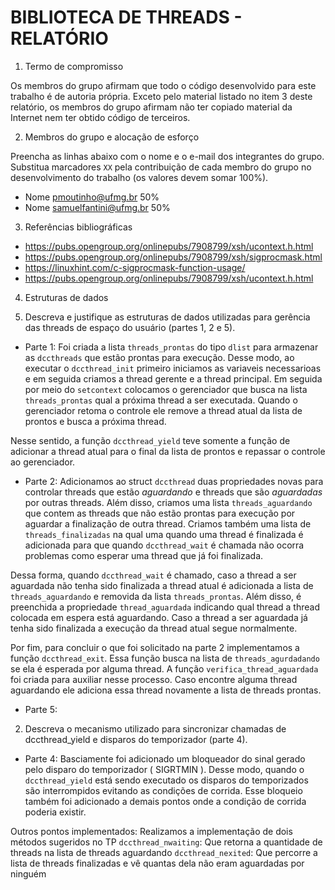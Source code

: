 # BIBLIOTECA DE THREADS - RELATÓRIO

1. Termo de compromisso

Os membros do grupo afirmam que todo o código desenvolvido para este
trabalho é de autoria própria.  Exceto pelo material listado no item
3 deste relatório, os membros do grupo afirmam não ter copiado
material da Internet nem ter obtido código de terceiros.

2. Membros do grupo e alocação de esforço

Preencha as linhas abaixo com o nome e o e-mail dos integrantes do
grupo.  Substitua marcadores `XX` pela contribuição de cada membro
do grupo no desenvolvimento do trabalho (os valores devem somar
100%).

  * Nome pmoutinho@ufmg.br 50%
  * Nome samuelfantini@ufmg.br 50%

3. Referências bibliográficas
  * https://pubs.opengroup.org/onlinepubs/7908799/xsh/ucontext.h.html
  * https://pubs.opengroup.org/onlinepubs/7908799/xsh/sigprocmask.html
  * https://linuxhint.com/c-sigprocmask-function-usage/
  * https://pubs.opengroup.org/onlinepubs/7908799/xsh/ucontext.h.html
  

4. Estruturas de dados

  1. Descreva e justifique as estruturas de dados utilizadas para
     gerência das threads de espaço do usuário (partes 1, 2 e 5).

  * Parte 1: Foi criada a lista `threads_prontas` do tipo `dlist`
  para armazenar as `dccthreads` que estão prontas para execução.
  Desse modo, ao executar o `dccthread_init` primeiro iniciamos as
  variaveis necessarioas e em seguida criamos a thread gerente e a
  thread principal.  Em seguida por meio do `setcontext` colocamos o
  gerenciador que busca na lista `threads_prontas` qual a próxima
  thread a ser executada. Quando o gerenciador retoma o controle 
  ele remove a thread atual da lista de prontos e busca a próxima 
  thread.  

  Nesse sentido, a função `dccthread_yield` teve somente a função
  de adicionar a thread atual para o final da lista de prontos e
  repassar o controle ao gerenciador.

  * Parte 2: Adicionamos ao struct `dccthread` duas propriedades
  novas para controlar threads que estão *aguardando* e threads que
  são *aguardadas* por outras threads. Além disso, criamos uma 
  lista `threads_aguardando` que contem as threads que não estão
  prontas para execução por aguardar a finalização de outra thread.
  Criamos também uma lista de `threads_finalizadas` na qual uma 
  quando uma thread é finalizada é adicionada para que quando
  `dccthread_wait` é chamada não ocorra problemas como esperar uma 
  thread que já foi finalizada.  

  Dessa forma, quando `dccthread_wait` é chamado, caso a thread 
  a ser aguardada não tenha sido finalizada a thread atual é 
  adicionada a lista de `threads_aguardando` e removida da lista
  `threads_prontas`. Além disso, é preenchida a propriedade
  `thread_aguardada` indicando qual thread a thread colocada em 
  espera está aguardando. Caso a thread a ser aguardada já tenha
  sido finalizada a execução da thread atual segue normalmente.

  Por fim, para concluir o que foi solicitado na parte 2
  implementamos a função `dccthread_exit`. Essa função busca na 
  lista de `threads_agurdadando` se ela é esperada por alguma
  thread. A função `verifica_thread_aguardada` foi criada para 
  auxiliar nesse processo. Caso encontre alguma thread aguardando
  ele adiciona essa thread novamente a lista de threads prontas. 

  * Parte 5:

  2. Descreva o mecanismo utilizado para sincronizar chamadas de
     dccthread_yield e disparos do temporizador (parte 4).

  * Parte 4: Basciamente foi adicionado um bloqueador do sinal 
  gerado pelo disparo do temporizador ( SIGRTMIN ). Desse modo, 
  quando o `dccthread_yield` está sendo executado os disparos do 
  temporizados são interrompidos evitando as condições de corrida.
  Esse bloqueio também foi adicionado a demais pontos onde a condição
  de corrida poderia existir. 

Outros pontos implementados: 
Realizamos a implementação de dois métodos sugeridos no TP
`dccthread_nwaiting`: Que retorna a quantidade de threads na lista
de threads aguardando
`dccthread_nexited`: Que percorre a lista de threads finalizadas e vê
quantas dela não eram aguardadas por ninguém

